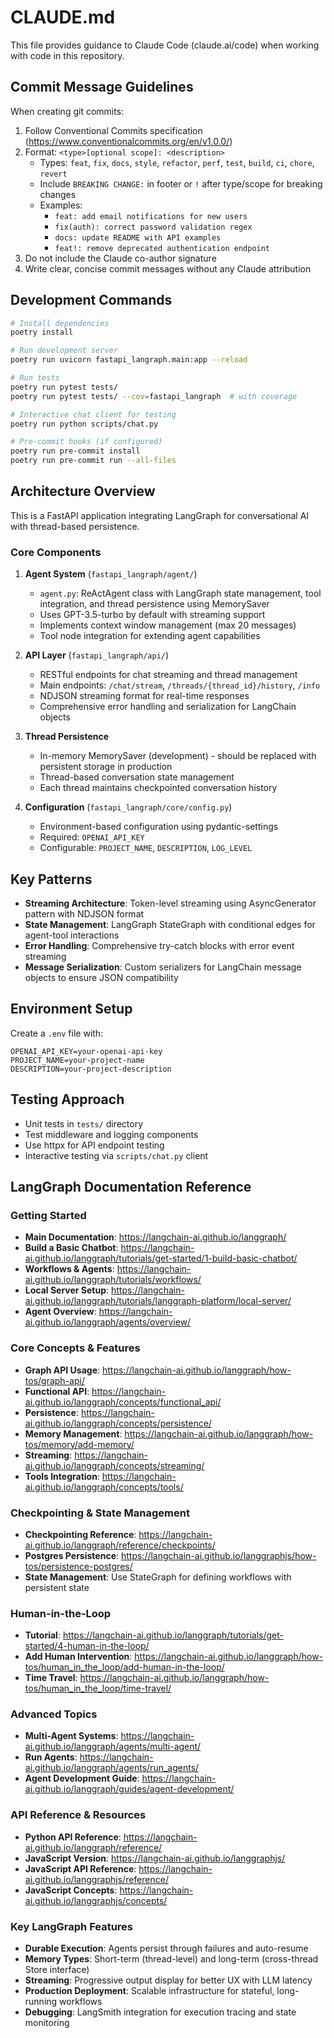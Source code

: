 # CLAUDE.md

This file provides guidance to Claude Code (claude.ai/code) when working with code in this repository.

## Commit Message Guidelines

When creating git commits:
1. Follow Conventional Commits specification (https://www.conventionalcommits.org/en/v1.0.0/)
2. Format: `<type>[optional scope]: <description>`
   - Types: `feat`, `fix`, `docs`, `style`, `refactor`, `perf`, `test`, `build`, `ci`, `chore`, `revert`
   - Include `BREAKING CHANGE:` in footer or `!` after type/scope for breaking changes
   - Examples:
     - `feat: add email notifications for new users`
     - `fix(auth): correct password validation regex`
     - `docs: update README with API examples`
     - `feat!: remove deprecated authentication endpoint`
3. Do not include the Claude co-author signature
4. Write clear, concise commit messages without any Claude attribution

## Development Commands

```bash
# Install dependencies
poetry install

# Run development server
poetry run uvicorn fastapi_langraph.main:app --reload

# Run tests
poetry run pytest tests/
poetry run pytest tests/ --cov=fastapi_langraph  # with coverage

# Interactive chat client for testing
poetry run python scripts/chat.py

# Pre-commit hooks (if configured)
poetry run pre-commit install
poetry run pre-commit run --all-files
```

## Architecture Overview

This is a FastAPI application integrating LangGraph for conversational AI with thread-based persistence.

### Core Components

1. **Agent System** (`fastapi_langraph/agent/`)
   - `agent.py`: ReActAgent class with LangGraph state management, tool integration, and thread persistence using MemorySaver
   - Uses GPT-3.5-turbo by default with streaming support
   - Implements context window management (max 20 messages)
   - Tool node integration for extending agent capabilities

2. **API Layer** (`fastapi_langraph/api/`)
   - RESTful endpoints for chat streaming and thread management
   - Main endpoints: `/chat/stream`, `/threads/{thread_id}/history`, `/info`
   - NDJSON streaming format for real-time responses
   - Comprehensive error handling and serialization for LangChain objects

3. **Thread Persistence**
   - In-memory MemorySaver (development) - should be replaced with persistent storage in production
   - Thread-based conversation state management
   - Each thread maintains checkpointed conversation history

4. **Configuration** (`fastapi_langraph/core/config.py`)
   - Environment-based configuration using pydantic-settings
   - Required: `OPENAI_API_KEY`
   - Configurable: `PROJECT_NAME`, `DESCRIPTION`, `LOG_LEVEL`

## Key Patterns

- **Streaming Architecture**: Token-level streaming using AsyncGenerator pattern with NDJSON format
- **State Management**: LangGraph StateGraph with conditional edges for agent-tool interactions
- **Error Handling**: Comprehensive try-catch blocks with error event streaming
- **Message Serialization**: Custom serializers for LangChain message objects to ensure JSON compatibility

## Environment Setup

Create a `.env` file with:
```
OPENAI_API_KEY=your-openai-api-key
PROJECT_NAME=your-project-name
DESCRIPTION=your-project-description
```

## Testing Approach

- Unit tests in `tests/` directory
- Test middleware and logging components
- Use httpx for API endpoint testing
- Interactive testing via `scripts/chat.py` client

## LangGraph Documentation Reference

### Getting Started
- **Main Documentation**: https://langchain-ai.github.io/langgraph/
- **Build a Basic Chatbot**: https://langchain-ai.github.io/langgraph/tutorials/get-started/1-build-basic-chatbot/
- **Workflows & Agents**: https://langchain-ai.github.io/langgraph/tutorials/workflows/
- **Local Server Setup**: https://langchain-ai.github.io/langgraph/tutorials/langgraph-platform/local-server/
- **Agent Overview**: https://langchain-ai.github.io/langgraph/agents/overview/

### Core Concepts & Features
- **Graph API Usage**: https://langchain-ai.github.io/langgraph/how-tos/graph-api/
- **Functional API**: https://langchain-ai.github.io/langgraph/concepts/functional_api/
- **Persistence**: https://langchain-ai.github.io/langgraph/concepts/persistence/
- **Memory Management**: https://langchain-ai.github.io/langgraph/how-tos/memory/add-memory/
- **Streaming**: https://langchain-ai.github.io/langgraph/concepts/streaming/
- **Tools Integration**: https://langchain-ai.github.io/langgraph/concepts/tools/

### Checkpointing & State Management
- **Checkpointing Reference**: https://langchain-ai.github.io/langgraph/reference/checkpoints/
- **Postgres Persistence**: https://langchain-ai.github.io/langgraphjs/how-tos/persistence-postgres/
- **State Management**: Use StateGraph for defining workflows with persistent state

### Human-in-the-Loop
- **Tutorial**: https://langchain-ai.github.io/langgraph/tutorials/get-started/4-human-in-the-loop/
- **Add Human Intervention**: https://langchain-ai.github.io/langgraph/how-tos/human_in_the_loop/add-human-in-the-loop/
- **Time Travel**: https://langchain-ai.github.io/langgraph/how-tos/human_in_the_loop/time-travel/

### Advanced Topics
- **Multi-Agent Systems**: https://langchain-ai.github.io/langgraph/agents/multi-agent/
- **Run Agents**: https://langchain-ai.github.io/langgraph/agents/run_agents/
- **Agent Development Guide**: https://langchain-ai.github.io/langgraph/guides/agent-development/

### API Reference & Resources
- **Python API Reference**: https://langchain-ai.github.io/langgraph/reference/
- **JavaScript Version**: https://langchain-ai.github.io/langgraphjs/
- **JavaScript API Reference**: https://langchain-ai.github.io/langgraphjs/reference/
- **JavaScript Concepts**: https://langchain-ai.github.io/langgraphjs/concepts/

### Key LangGraph Features
- **Durable Execution**: Agents persist through failures and auto-resume
- **Memory Types**: Short-term (thread-level) and long-term (cross-thread Store interface)
- **Streaming**: Progressive output display for better UX with LLM latency
- **Production Deployment**: Scalable infrastructure for stateful, long-running workflows
- **Debugging**: LangSmith integration for execution tracing and state monitoring
